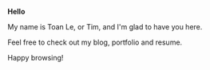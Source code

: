 
**Hello**

My name is Toan Le, or Tim, and I'm glad to have you here. 

Feel free to check out my blog, portfolio and resume.

Happy browsing!